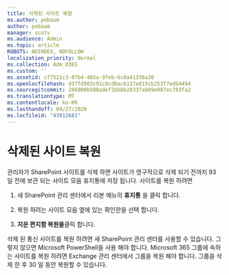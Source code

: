 ```yaml
---
title: 삭제된 사이트 복원
ms.author: pebaum
author: pebaum
manager: scotv
ms.audience: Admin
ms.topic: article
ROBOTS: NOINDEX, NOFOLLOW
localization_priority: Normal
ms.collection: Adm_O365
ms.custom: ''
ms.assetid: cf7521c3-97b4-465a-97eb-6c0a41338a30
ms.openlocfilehash: d37fd903c91c8cd6ac6137e815cb253f7edb4494
ms.sourcegitcommit: 286000b588adef1bbbb28337a9d9e087ec783fa2
ms.translationtype: MT
ms.contentlocale: ko-KR
ms.lasthandoff: 04/27/2020
ms.locfileid: "43912681"
---
```

# <a name="restore-a-deleted-site"></a>삭제된 사이트 복원

관리자가 SharePoint 사이트를 삭제 하면 사이트가 영구적으로 삭제 되기 전까지 93 일 전에 보관 되는 사이트 모음 휴지통에 저장 됩니다. 사이트를 복원 하려면
  
1. 새 SharePoint 관리 센터에서 리본 메뉴의 **휴지통** 을 클릭 합니다. 
    
2. 복원 하려는 사이트 모음 옆에 있는 확인란을 선택 합니다.
    
3. **지운 편지함 복원을**클릭 합니다.
    
삭제 된 통신 사이트를 복원 하려면 새 SharePoint 관리 센터를 사용할 수 있습니다. 그렇지 않으면 Microsoft PowerShell을 사용 해야 합니다. Microsoft 365 그룹에 속하는 사이트를 복원 하려면 Exchange 관리 센터에서 그룹을 복원 해야 합니다. 그룹을 삭제 한 후 30 일 동안 복원할 수 있습니다.
  

